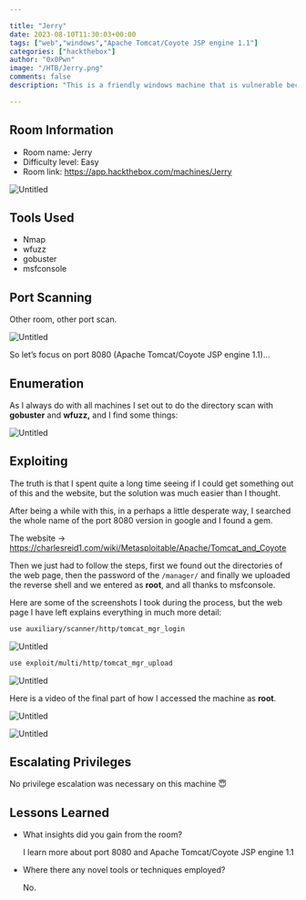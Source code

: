 ```yaml
---

title: "Jerry"
date: 2023-08-10T11:30:03+00:00
tags: ["web","windows","Apache Tomcat/Coyote JSP engine 1.1"]
categories: ["hackthebox"]
author: "0x0Pwn"
image: "/HTB/Jerry.png"
comments: false
description: "This is a friendly windows machine that is vulnerable because a low version of Apache Tomcat/Coyote JSP engine 1.1."

---
```


## Room Information

- Room name: Jerry
- Difficulty level: Easy
- Room link: https://app.hackthebox.com/machines/Jerry

![Untitled](/HTB/Jerry.png)

## Tools Used

- Nmap
- wfuzz
- gobuster
- msfconsole

## Port Scanning

Other room, other port scan.

![Untitled](/HTB/nmap-jerry.png)

So let’s focus on port 8080 (Apache Tomcat/Coyote JSP engine 1.1)…

## Enumeration

As I always do with all machines I set out to do the directory scan with **gobuster** and **wfuzz,** and I find some things:

![Untitled](/HTB/wfuzz-jerry.png)

## Exploiting

The truth is that I spent quite a long time seeing if I could get something out of this and the website, but the solution was much easier than I thought.

After being a while with this, in a perhaps a little desperate way, I searched the whole name of the port 8080 version in google and I found a gem.

The website → https://charlesreid1.com/wiki/Metasploitable/Apache/Tomcat_and_Coyote

Then we just had to follow the steps, first we found out the directories of the web page, then the password of the `/manager/` and finally we uploaded the reverse shell and we entered as **root**, and all thanks to msfconsole.

Here are some of the screenshots I took during the process, but the web page I have left explains everything in much more detail:

```bash
use auxiliary/scanner/http/tomcat_mgr_login
```

![Untitled](/HTB/exploit1-jerry.png)

```bash
use exploit/multi/http/tomcat_mgr_upload
```

![Untitled](/HTB/exploit2-jerry.png)

Here is a video of the final part of how I accessed the machine as **root**.

![Untitled](/HTB/pwn-jerry.gif)


![Untitled](/HTB/root-jerry.png)

## Escalating Privileges

No privilege escalation was necessary on this machine 😇

## Lessons Learned

- What insights did you gain from the room?
    
    I learn more about port 8080 and Apache Tomcat/Coyote JSP engine 1.1
    
- Where there any novel tools or techniques employed?
    
    No.
